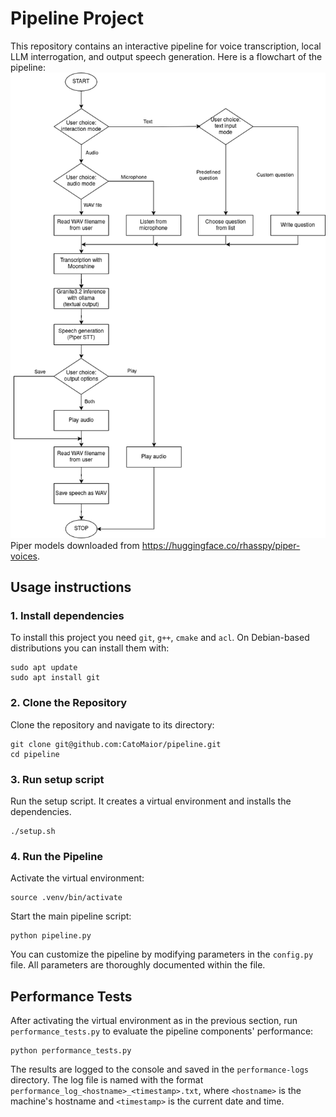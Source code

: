# Pipeline Project

This repository contains an interactive pipeline for voice transcription, local LLM interrogation, and output speech generation. Here is a flowchart of the pipeline:
![Pipeline Flowchart](pipeline.png)
Piper models downloaded from https://huggingface.co/rhasspy/piper-voices.

## Usage instructions

### 1. Install dependencies
To install this project you need `git`, `g++`, `cmake` and `acl`. On Debian-based distributions you can install them with:
```
sudo apt update
sudo apt install git
```

### 2. Clone the Repository
Clone the repository and navigate to its directory:
```
git clone git@github.com:CatoMaior/pipeline.git
cd pipeline
```

### 3. Run setup script
Run the setup script. It creates a virtual environment and installs the dependencies.
```
./setup.sh
```

### 4. Run the Pipeline
Activate the virtual environment:
```
source .venv/bin/activate
```
Start the main pipeline script:
```
python pipeline.py
```
You can customize the pipeline by modifying parameters in the `config.py` file. All parameters are thoroughly documented within the file.

## Performance Tests

After activating the virtual environment as in the previous section, run `performance_tests.py` to evaluate the pipeline components' performance:
```
python performance_tests.py
```
The results are logged to the console and saved in the `performance-logs` directory. The log file is named with the format `performance_log_<hostname>_<timestamp>.txt`, where `<hostname>` is the machine's hostname and `<timestamp>` is the current date and time.